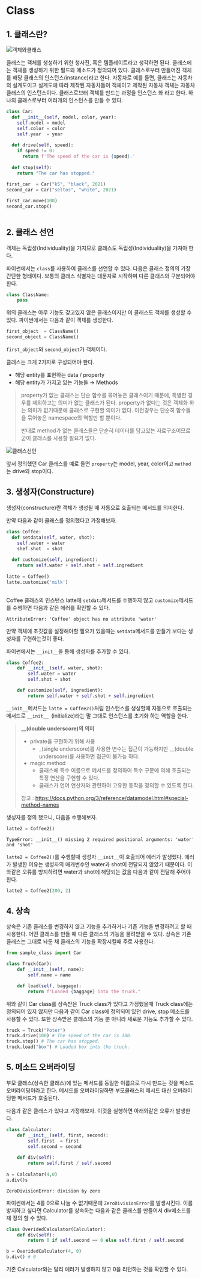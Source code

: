 # Class

## 1. 클래스란?

![객체와클래스](https://user-images.githubusercontent.com/86424094/145210069-e743ddd5-cc1a-4802-9222-fee8fa5da758.png)

클래스는 객체를 생성하기 위한 청사진, 혹은 템플레이트라고 생각하면 된다. 클래스에는 객체를 생성하기 위한 필드와 메소드가 정의되어 있다. 클래스로부터 만들어진 객체를 해당 클래스의 인스턴스(instance)라고 한다. 자동차로 예를 들면, 클래스는 자동차의 설계도이고 설계도에 따라 제작된 자동차들이 객체이고 제작된 자동차 객체는 자동차 클래스의 인스턴스이다.  클래스로브터 객체를 만드는 과정을 인스턴스 화 라고 한다. 하나의 클래스로부터 여러개의 인스턴스를 만들 수 있다.

``` python
class Car:
  def __init__(self, model, color, year):
    self.model = model
    self.color = color
    self.year  = year
    
  def drive(self, speed):
    if speed != 0:
      return f'The speed of the car is {speed}.'
    
  def stop(self):
    return "The car has stopped."
    
first_car  = Car("k5", "black", 2021)
second_car = Car("seltos", "white", 2021)

first_car.move(100)
second_car.stop()
    
```



## 2. 클래스 선언

객체는 독립성(Individuality)을 가지므로 클래스도 독립성(Individuality)을 가져야 한다. 

파이썬에서는 `class`를 사용하여 클래스를 선언할 수 있다.
다음은 클래스 정의의 가장 간단한 형태이다. 보통의 클래스 식별자는 대문자로 시작하며 다른 클래스와 구분되어야 한다.

``` python
class ClassName:
    pass
```

위의 클래스는 아무 기능도 갖고있지 않은 클래스이지만 이 클래스도 객체를 생성할 수 있다. 
파이썬에서는 다음과 같이 객체를 생성한다.

```python
first_object  = ClassName()
second_object = ClassName()
```

`first_object`와 `second_object`가 객체이다.

클래스는 크게 2가지로 구성되어야 한다.

- 해당 entity를 표현하는 data / property
- 해당 entity가 가지고 있는 기능들 → Methods

> property가 없는 클래스는 단순 함수를 묶어놓은 클래스이기 때문에, 특별한 경우를 제외하고는 의미가 없는 클래스가 된다. property가 없다는 것은 객체화 하는 의미가 없기때문에 클래스로 구현할 의미가 없다. 이런경우는 단순히 함수들을 묶어놓은 namespace의 역할만 할 뿐이다.
>
> 반대로 method가 없는 클래스들은 단순히 데이터를 담고있는 자료구조이므로 굳이 클래스를 사용할 필요가 없다.

![클래스선언](https://user-images.githubusercontent.com/86424094/145231920-21e55160-67d9-432d-ba39-750983eac443.png)

앞서 정의했던 Car 클래스를 예로 들면 `property`는 model, year, color이고 `method`는 drive와 stop이다.

## 3. 생성자(Constructure)

생성자(constructure)란 객체가 생성될 때 자동으로 호출되는 메서드를 의미한다.

만약 다음과 같이 클래스를 정의했다고 가정해보자.

``` python
class Coffee:
  def setdata(self, water, shot):
    self.water = water
    shef.shot  = shot
    
  def customize(self, ingredient):
    return self.water + self.shot + self.ingredient
  
latte = Coffee()
latte.customize('milk') 
  
```

Coffee 클래스의 인스턴스 latte에 `setdata`메서드를 수행하지 않고 `customize`메서드를 수행하면 다음과 같은 에러를 확인할 수 있다.

```shell
AttributeError: 'Coffee' object has no attribute 'water'
```



만약 객체에 초깃값을 설정해야할 필요가 있을때는 `setdata`메서드를 만들기 보다는 생성자를 구현하는것이 좋다. 

파이썬에서는 `__init__`을 통해 생성자를 추가할 수 있다.

``` python
class Coffee2:
    def __init__(self, water, shot):
        self.water = water
        self.shot = shot

    def customize(self, ingredient):
        return self.water + self.shot + self.ingredient
```

`__init__`메서드는 `latte = Coffee2()`처럼 인스턴스를 생성할때 자동으로 호출되는 메서드로 `__init__ `(initialize)라는 말 그대로 인스턴스를 초기화 하는 역할을 한다. 

> **__(double underscore)의 의미**
>
> - private을 구현하기 위해 사용 
>   - _(single underscore)를 사용한 변수는 접근이 가능하지만 __(double underscore)를 사용하면 접근이 불가능 하다.
> - magic method
>   - 클래스에 특수 이름으로 메서드를 정의하여 특수 구문에 의해 호출되는 특정 연산을 구현할 수 있다.
>   - 클래스가 언어 연산자와 관련하여 고유한 동작을 정의할 수 있도록 한다.
>
> 참고 : https://docs.python.org/3/reference/datamodel.html#special-method-names



생성자를 정의 했으니, 다음을 수행해보자.

```python
latte2 = Coffee2()
```

``` shell
TypeError: __init__() missing 2 required positional arguments: 'water' and 'shot'
```

`latte2 = Coffee2()`를 수행할때 생성자 `__init__`이 호출되어 에러가 발생했다. 에러가 발생한 이유는 생성자의 매개변수인 water과 shot이 전달되지 않았기 때문이다. 이와같은 오류를 방지하려면 water과 shot에 해당되는 값을 다음과 같이 전달해 주어야 한다.

``` python
latte2 = Coffee2(200, 2)
```



## 4. 상속

상속은 기존 클래스를 변경하지 않고 기능을 추가하거나 기존 기능을 변경하려고 할 때 사용한다. 어떤 클래스를 만들 때 다른 클래스의 기능을 물려받을 수 있다. 상속은 기존 클래스는 그대로 놔둔 채 클래스의 기능을 확장시킬때 주로 사용한다.

```python
from sample_class import Car

class Truck(Car):
    def __init__(self, name):
        self.name = name

    def load(self, baggage):
        return f"Loaded {baggage} into the truck."
```

위와 같이 Car class를 상속받은 Truck class가 있다고 가정했을때 Truck class에는 정의되어 있지 않지만 다음과 같이 Car class에 정의되어 있던 drive, stop 메소드를 사용할 수 있다. 또한 상속받은 클래스의 기능 뿐 아니라 새로운 기능도 추가할 수 있다.

``` python
truck = Truck("Poter")
truck.drive(100) # The speed of the car is 100.
truck.stop() # The car has stopped.
truck.load("box") # Loaded box into the truck.
```



## 5. 메소드 오버라이딩

부모 클래스(상속한 클래스)에 있는 메서드를 동일한 이름으로 다시 만드는 것을 메소드 오버라이딩이라고 한다. 메서드를 오버라이딩하면 부모클래스의 메서드 대신 오버라이딩한 메서드가 호출된다.

다음과 같은 클래스가 있다고 가정해보자. 이것을 실행하면 아래와같은 오류가 발생한다.

``` python
class Calculator:
    def __init__(self, first, second):
        self.first  = first
        self.second = second
    
    def div(self):
        return self.first / self.second
      
a = Calculator(4,0)
a.div()s
```

``` shell
ZeroDivisionError: division by zero
```

파이썬에서는 4를 0으로 나눌 수 없기때문에 `ZeroDivisionError`를 발생시킨다. 이를 방지하고 싶다면 Calculator를 상속하는 다음과 같은 클래스를 만들어서 div메소드를 재 정의 할 수 있다.

``` python
class OveridedCalculator(Calculator):
    def div(self):
        return 0 if self.second == 0 else self.first / self.second

b = OveridedCalculator(4, 0)
b.div() # 0
```

기존 Calculator와는 달리 에러가 발생하지 않고 0을 리턴하는 것을 확인할 수 있다.





